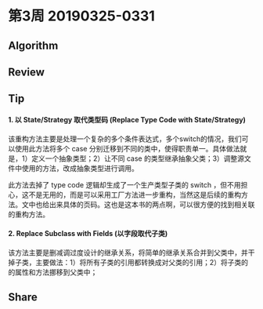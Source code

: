 # 第3周  20190325-0331

## Algorithm


## Review


## Tip

#### 1. 以 State/Strategy 取代类型码 (Replace Type Code with State/Strategy)

该重构方法主要是处理一个复杂的多个条件表达式，多个switch的情况，我们可以使用此方法将多个 case 分别迁移到不同的类中，使得职责单一。具体做法就是，1）定义一个抽象类型；2）让不同 case 的类型继承抽象父类；3）调整源文件中使用的方法，改成抽象类型进行调用。

此方法去掉了 type code 逻辑却生成了一个生产类型子类的 switch ，但不用担心，这不是无用的，而是可以采用工厂方法进一步重构，当然这是后续的重构方法。文中也给出来具体的页码。这也是这本书的两点啊，可以很方便的找到相关联的重构方法。

#### 2. Replace Subclass with Fields (以字段取代子类)

该方法主要是删减调过度设计的继承关系，将简单的继承关系合并到父类中，并干掉子类，主要做法：1）将所有子类的引用都转换成对父类的引用；2）将子类的的属性和方法挪移到父类中；

## Share


